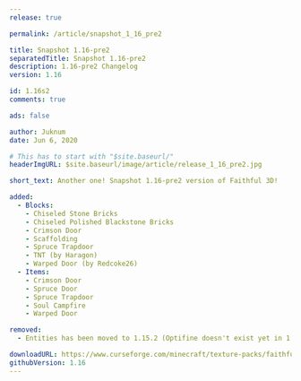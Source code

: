 ```yaml
---
release: true

permalink: /article/snapshot_1_16_pre2

title: Snapshot 1.16-pre2
separatedTitle: Snapshot 1.16-pre2
description: 1.16-pre2 Changelog
version: 1.16

id: 1.16s2
comments: true

ads: false

author: Juknum
date: Jun 6, 2020

# This has to start with "$site.baseurl/"
headerImgURL: $site.baseurl/image/article/release_1_16_pre2.jpg

short_text: Another one! Snapshot 1.16-pre2 version of Faithful 3D!

added:
  - Blocks:
    - Chiseled Stone Bricks
    - Chiseled Polished Blackstone Bricks
    - Crimson Door
    - Scaffolding
    - Spruce Trapdoor
    - TNT (by Haragon)
    - Warped Door (by Redcoke26)
  - Items:
    - Crimson Door
    - Spruce Door
    - Spruce Trapdoor
    - Soul Campfire
    - Warped Door

removed:
  - Entities has been moved to 1.15.2 (Optifine doesn't exist yet in 1.16)

downloadURL: https://www.curseforge.com/minecraft/texture-packs/faithful-3d/files/2973899
githubVersion: 1.16
---
```

